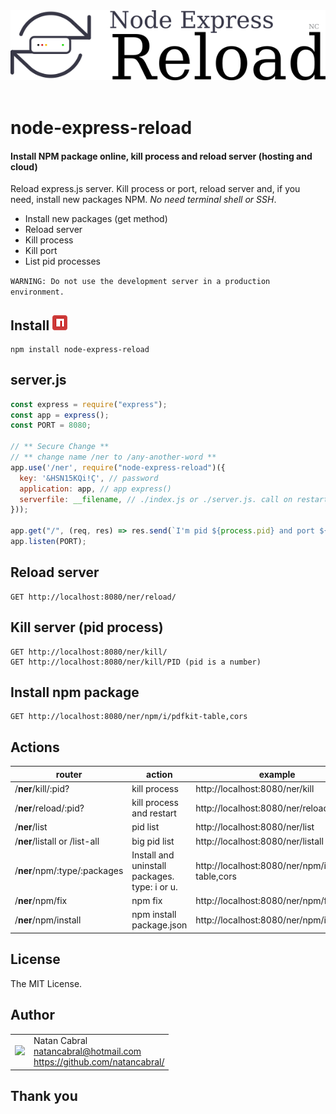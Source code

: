 <p align="center">
  <br/>
  <br/>
  <img src="https://github.com/natancabral/node-express-reload/blob/main/images/logo.png" alt="node-express-reload (Natan Cabral)"/>
  <br/>
  <br/>
</p>

# node-express-reload
#### Install NPM package online, kill process and reload server (hosting and cloud)
Reload express.js server. Kill process or port, reload server and, if you need, install new packages NPM. *No need terminal shell or SSH*.

- Install new packages (get method)
- Reload server
- Kill process
- Kill port
- List pid processes

`WARNING: Do not use the development server in a production environment.`

## Install [<img src="https://github.com/natancabral/node-express-reload/blob/main/images/npm-tile.png">](https://www.npmjs.com/package/node-express-reload)

```shell
npm install node-express-reload
```

## server.js

```js
const express = require("express");
const app = express();
const PORT = 8080;

// ** Secure Change **
// ** change name /ner to /any-another-word **
app.use('/ner', require("node-express-reload")({
  key: '&HSN15KQi!Ç', // password
  application: app, // app express()
  serverfile: __filename, // ./index.js or ./server.js. call on restart
}));

app.get("/", (req, res) => res.send(`I'm pid ${process.pid} and port ${PORT}`));
app.listen(PORT);
```

<!-- 
## output

```shell
> I'm pid 849113 and port 8080
```
--> 

## Reload server
```
GET http://localhost:8080/ner/reload/
```

## Kill server (pid process)

```
GET http://localhost:8080/ner/kill/
GET http://localhost:8080/ner/kill/PID (pid is a number)
```

## Install npm package

```
GET http://localhost:8080/ner/npm/i/pdfkit-table,cors
```

<!-- 
## output

```shell
reload requested 👍
...
reload complete ✅
```
-->

## Actions

<!-- | /**ner**/secure | You need set permission to enter | http://localhost:8080/ner/secure | -->


| router | action | example |
| -------| -------| --------|
| /**ner**/kill/:pid? | kill process | http://localhost:8080/ner/kill |
| /**ner**/reload/:pid? | kill process and restart | http://localhost:8080/ner/reload |
| /**ner**/list | pid list | http://localhost:8080/ner/list |
| /**ner**/listall or /list-all | big pid list | http://localhost:8080/ner/listall|
| /**ner**/npm/:type/:packages | Install and uninstall packages. type: i or u. | http://localhost:8080/ner/npm/i/pdfkit-table,cors |
| /**ner**/npm/fix | npm fix | http://localhost:8080/ner/npm/fix |
| /**ner**/npm/install | npm install package.json | http://localhost:8080/ner/npm/install |

## License

The MIT License.

## Author

<table>
  <tr>
    <td>
      <img src="https://github.com/natancabral.png?s=100" width="100"/>
    </td>
    <td>
      Natan Cabral<br />
      <a href="mailto:natancabral@hotmail.com">natancabral@hotmail.com</a><br />
      <a href="https://github.com/natancabral/">https://github.com/natancabral/</a>
    </td>
  </tr>
</table>

## Thank you